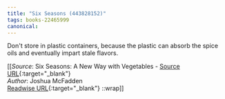 ```yaml
---
title: "Six Seasons (443828152)"
tags: books-22465999
canonical: 
---
```


Don't store in plastic containers, because the plastic can absorb the spice oils and eventually impart stale flavors.


[[_Source_: Six Seasons: A New Way with Vegetables - [Source URL](){:target="_blank"}<br>
_Author_: Joshua McFadden<br>
[Readwise URL](https://readwise.io/open/443828152){:target="_blank"}
::wrap]]